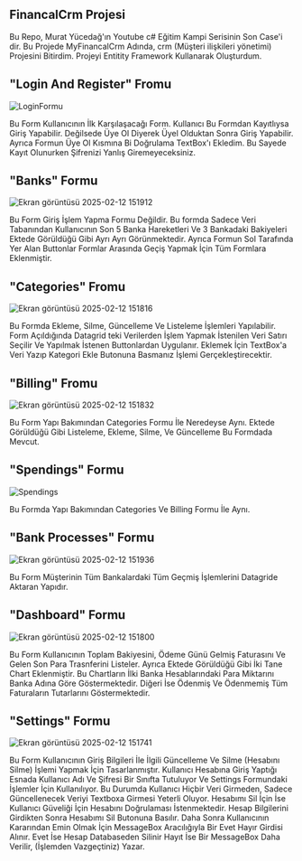 ## FinancalCrm Projesi

Bu Repo, Murat Yücedağ'ın Youtube c# Eğitim Kampi Serisinin Son Case'i dir. Bu Projede MyFinancalCrm Adında, crm (Müşteri ilişkileri yönetimi) Projesini Bitirdim. Projeyi Entitity Framework Kullanarak Oluşturdum.

## **"Login And Register" Fromu**

![LoginFormu](https://github.com/user-attachments/assets/465b8f08-d174-484e-b043-10c071ffa515)

 Bu Form Kullanıcının İlk Karşılaşacağı Form. Kullanıcı Bu Formdan Kayıtlıysa Giriş Yapabilir. 
 Değilsede Üye Ol Diyerek Üyel Olduktan Sonra Giriş Yapabilir. Ayrıca Formun Üye Ol Kısmına Bi Doğrulama TextBox'ı Ekledim. Bu Sayede Kayıt Olunurken Şifrenizi Yanlış Giremeyeceksiniz.
 
 ## **"Banks" Formu**
 
 ![Ekran görüntüsü 2025-02-12 151912](https://github.com/user-attachments/assets/44561a4c-53e5-4304-a033-8a222af7c15a)

 Bu Form Giriş İşlem Yapma Formu Değildir. Bu formda Sadece Veri Tabanından Kullanıcının Son 5 Banka Hareketleri Ve 3 Bankadaki Bakiyeleri Ektede Görüldüğü Gibi Ayrı Ayrı Görünmektedir. Ayrıca Formun Sol Tarafında Yer Alan Buttonlar Formlar Arasında Geçiş Yapmak İçin Tüm Formlara Eklenmiştir.

## **"Categories" Fromu**

![Ekran görüntüsü 2025-02-12 151816](https://github.com/user-attachments/assets/2a644f7a-edcb-4282-a1e7-af60b28d3542)

Bu Formda Ekleme, Silme, Güncelleme Ve Listeleme İşlemleri Yapılabilir. Form Açıldığında Datagrid teki Verilerden İşlem Yapmak İstenilen Veri Satırı Seçilir Ve Yapılmak İstenen Buttonlardan Uygulanır. Eklemek İçin TextBox'a  Veri Yazıp Kategori Ekle Butonuna Basmanız İşlemi Gerçekleştirecektir.

## **"Billing" Fromu**

![Ekran görüntüsü 2025-02-12 151832](https://github.com/user-attachments/assets/8a29bf72-d904-44ad-a5d1-a5fbc6856794)

Bu Form Yapı Bakımından Categories Formu İle Neredeyse Aynı. Ektede Görüldüğü Gibi Listeleme, Ekleme, Silme,   Ve Güncelleme Bu Formdada Mevcut.

## **"Spendings" Formu**

![Spendings](https://github.com/user-attachments/assets/849462f9-81bc-4db8-8c59-fad6ed81166b)

Bu Formda Yapı Bakımından Categories Ve Billing Formu İle Aynı.

## **"Bank Processes" Formu**

![Ekran görüntüsü 2025-02-12 151936](https://github.com/user-attachments/assets/91d6198e-6451-4cc8-905e-81434183d1ea)

Bu Form Müşterinin Tüm Bankalardaki Tüm Geçmiş İşlemlerini Datagride Aktaran Yapıdır.

## **"Dashboard" Formu**

![Ekran görüntüsü 2025-02-12 151800](https://github.com/user-attachments/assets/2da5719a-a717-4a7d-91aa-56ddef57ee17)

Bu Form Kullanıcının Toplam Bakiyesini, Ödeme Günü Gelmiş Faturasını Ve Gelen Son Para Trasnferini Listeler.
Ayrıca Ektede Görüldüğü Gibi İki Tane Chart Eklenmiştir. Bu Chartların İlki Banka Hesablarındaki Para Miktarını Banka Adına Göre Göstermektedir. Diğeri İse Ödenmiş Ve Ödenmemiş Tüm Faturaların Tutarlarını Göstermektedir.

## **"Settings" Formu**

![Ekran görüntüsü 2025-02-12 151741](https://github.com/user-attachments/assets/a0e11124-02f2-484f-bfc5-b56928370c09)

Bu Form Kullanıcının Giriş Bilgileri İle İlgili Güncelleme Ve Silme (Hesabını Silme) İşlemi Yapmak İçin Tasarlanmıştır.
Kullanıcı Hesabına Giriş Yaptığı Esnada Kullanıcı Adı Ve Şifresi Bir Sınıfta Tutuluyor Ve Settings Formundaki İşlemler İçin Kullanılıyor. 
Bu Durumda Kullanıcı Hiçbir Veri Girmeden, Sadece Güncellenecek Veriyi Textboxa Girmesi Yeterli Oluyor. Hesabımı Sil İçin İse Kullanıcı Güveliği
İçin Hesabını Doğrulaması İstenmektedir. Hesap Bilgilerini Girdikten Sonra Hesabımı Sil Butonuna Basılır. Daha Sonra Kullanıcının Kararından Emin Olmak 
İçin MessageBox Aracılığıyla Bir Evet Hayır Girdisi Alınır. Evet İse Hesap Databaseden Silinir Hayıt İse Bir MessageBox Daha Verilir,  (İşlemden Vazgeçtiniz) Yazar. 


